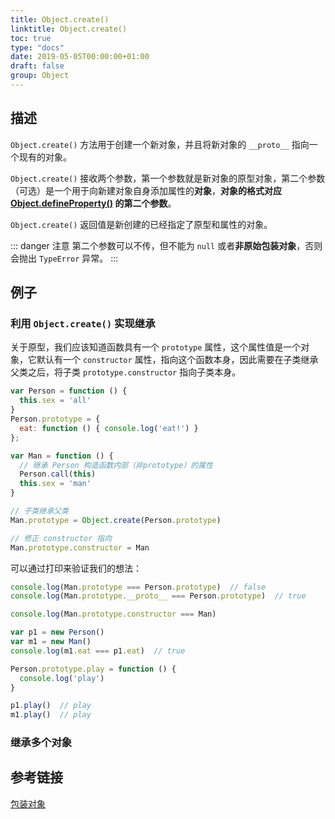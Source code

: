 ```yaml
---
title: Object.create()
linktitle: Object.create()
toc: true
type: "docs"
date: 2019-05-05T00:00:00+01:00
draft: false
group: Object
---
```


## 描述

`Object.create()` 方法用于创建一个新对象，并且将新对象的 `__proto__` 指向一个现有的对象。

`Object.create()` 接收两个参数，第一个参数就是新对象的原型对象，第二个参数（可选）是一个用于向新建对象自身添加属性的**对象**，**对象的格式对应 [Object.defineProperty()](./Object-defineProperty.md) 的第二个参数**。

`Object.create()` 返回值是新创建的已经指定了原型和属性的对象。

::: danger 注意
第二个参数可以不传，但不能为 `null` 或者**非原始包装对象**，否则会抛出 `TypeError` 异常。
:::

## 例子

### 利用 `Object.create()` 实现继承

关于原型，我们应该知道函数具有一个 `prototype` 属性，这个属性值是一个对象，它默认有一个 `constructor` 属性，指向这个函数本身，因此需要在子类继承父类之后，将子类 `prototype.constructor` 指向子类本身。

```js {10,15,18}
var Person = function () {
  this.sex = 'all'
}
Person.prototype = {
  eat: function () { console.log('eat!') }
};

var Man = function () {
  // 继承 Person 构造函数内部（非prototype）的属性
  Person.call(this)
  this.sex = 'man'
}

// 子类继承父类
Man.prototype = Object.create(Person.prototype)

// 修正 constructor 指向
Man.prototype.constructor = Man
```

可以通过打印来验证我们的想法：

```js
console.log(Man.prototype === Person.prototype)  // false
console.log(Man.prototype.__proto__ === Person.prototype)  // true

console.log(Man.prototype.constructor === Man)

var p1 = new Person()
var m1 = new Man()
console.log(m1.eat === p1.eat)  // true

Person.prototype.play = function () {
  console.log('play')
}

p1.play()  // play
m1.play()  // play
```

### 继承多个对象


## 参考链接

[包装对象](https://javascript.ruanyifeng.com/stdlib/wrapper.html)